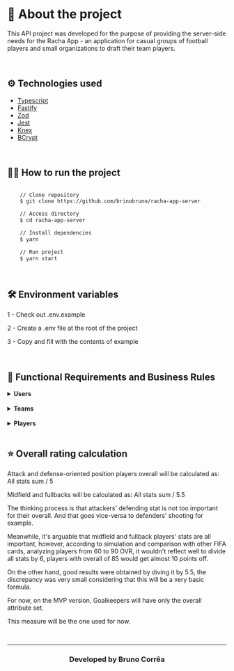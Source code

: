 # 🔖 About the project

This API project was developed for the purpose of providing the server-side needs for the Racha App - an application for casual groups of football players and small organizations to draft their team players.

<br />

## ⚙️ Technologies used

- [Typescript](https://www.typescriptlang.org)
- [Fastify](https://www.fastify.io)
- [Zod](https://zod.dev)
- [Jest](https://jestjs.io)
- [Knex](https://knexjs.org)
- [BCrypt](https://www.npmjs.com/package/bcryptjs)

<br />

## 👍🏻 How to run the project

```bash

    // Clone repository
    $ git clone https://github.com/brinobruno/racha-app-server

    // Access directory
    $ cd racha-app-server

    // Install dependencies
    $ yarn

    // Run project
    $ yarn start
```

<br />

## 🛠️ Environment variables
1 - Check out .env.example

2 - Create a .env file at the root of the project

3 - Copy and fill with the contents of example

<br />

## 💼 Functional Requirements and Business Rules
<details>
<summary>
  <strong>Users</strong>
</summary>

  <strong>Functional Requirements</strong>

  - [X] Must be possible to create a new user.
  - [X] Must be possible to list all existing users.
  - [X] Must be possible to list an existing user's account.
  - [X] Must be possible for a user to list all teams and players they made.
  - [X] Must be possible for an existing user to login to their account.
  - [X] Must be possible for an existing user to logout from their account.
  - [X] Must be possible for an existing user to updated their own account.
  - [X] Must be possible for an existing user to delete their own account.

  <strong>Business Rules</strong>
  - [X] Login, logout, update and delete operations for a user must only be allowed to be made by the user themself.
  - [X] Logout, update and delete operations must only be allowed if a user is logged in, containing the correct session ID.
  - [X] User must only visualize teams and players created by them.

</details>
<br />

<details>
<summary>
  <strong>Teams</strong>
</summary>

  <strong>Functional Requirements</strong>
  - [X] A user must be able to create a new team/new teams.
  - [X] A user must be able to list all of their existing teams.
  - [X] A user must be able to list one of their existing teams.
  - [X] Must be possible for a user to list all teams and players they made.
  - [X] A user must be able to update their own team.
  - [X] A user must be able to delete their own team.

  <strong>Business Rules</strong>
  - [X] All operations for a team must only be allowed to be made by the user who created the team.
  - [X] All operations for a team must only be allowed if a user is logged in, containing the correct session ID.

</details>
<br />

<details>
<summary>
  <strong>Players</strong>
</summary>

  <strong>Functional Requirements</strong>
  - [X] A team must be able to create a new player/new players.
  - [X] A team must be able to list all of their existing players.
  - [X] A team must be able to list one of their existing players.
  - [X] It must be possible for a team to list all players they made.
  - [X] A team must be able to update their own players.
  - [X] A team must be able to delete their own players.

  <strong>Business Rules</strong>
  - [X] All operations for a player must only be allowed to be made by the user who created the team.
  - [X] All operations for a player must only be allowed if a user is logged in, containing the correct session ID.

</details>
<br />

## ⭐ Overall rating calculation
Attack and defense-oriented position players overall will be calculated as:
All stats sum / 5

Midfield and fullbacks will be calculated as:
All stats sum / 5.5

The thinking process is that attackers' defending stat is not too important for their overall. And that goes vice-versa to defenders' shooting for example.

Meanwhile, it's arguable that midfield and fullback players' stats are all important, however, according to simulation and comparison with other FIFA cards, analyzing players from 60 to 90 OVR, it wouldn't reflect well to divide all stats by 6, players with overall of 85 would get almost 10 points off.

On the other hand, good results were obtained by diving it by 5.5, the discrepancy was very small considering that this will be a very basic formula.

For now, on the MVP version, Goalkeepers will have only the overall attribute set.

This measure will be the one used for now.

<br />

---

<h3 align="center">Developed by Bruno Corrêa </h3>